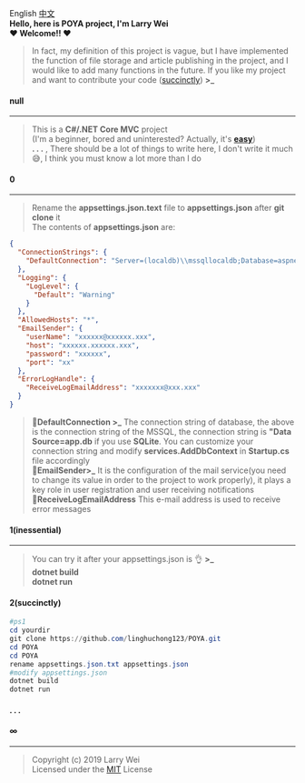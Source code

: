 ﻿
﻿English      <a href="./POYA/README/README.zh-CN.md">中文</a>   
**Hello, here is POYA project, I'm Larry Wei**  
**❤ Welcome!! ❤**  
>In fact, my definition of this project is vague, but I have implemented the function of file storage and article publishing in the project, and I would like to add many functions in the future. If you like my project and want to contribute your code (<a href="#2">succinctly</a>) **>_**   
####  null  
***  
>This is a **C#/.NET Core MVC** project   
(I'm a beginner, bored and uninterested? Actually, it's **[easy](https://docs.microsoft.com/en-us/aspnet/?view=aspnetcore-2.2#pivot=core "easy")**)  
**. . .** , There should be a lot of things to write here, I don't write it much😅, I think you must know a lot more than I do
#### 0  
***  
>Rename the **appsettings.json.text**  file to **appsettings.json** after **git clone** it    
The contents of **appsettings.json** are:  
```json
{
  "ConnectionStrings": { 
    "DefaultConnection": "Server=(localdb)\\mssqllocaldb;Database=aspnet-POYA-0E28E843-176D-49F3-9739-6D5E6F1BC3F5;Trusted_Connection=True;MultipleActiveResultSets=true"
  },
  "Logging": {
    "LogLevel": {
      "Default": "Warning"
    }
  },
  "AllowedHosts": "*",
  "EmailSender": {
    "userName": "xxxxxx@xxxxxx.xxx",
    "host": "xxxxxx.xxxxxx.xxx",
    "password": "xxxxxx",
    "port": "xx"
  }, 
  "ErrorLogHandle": {
    "ReceiveLogEmailAddress": "xxxxxxx@xxx.xxx"
  }
} 
```     
>🧧**DefaultConnection >_** The connection string of database, the above is the connection string of the MSSQL, the  connection string is **"Data Source=app.db** if you use **SQLite**. You can customize your connection string and modify **services.AddDbContext**  in **Startup.cs** file accordingly  
🧧**EmailSender>_** It is the configuration of the mail service(you need to change its value in order to the project to work properly), it plays a key role in user registration and user receiving notifications      
🧧**ReceiveLogEmailAddress** This e-mail address is used to receive error messages    
#### 1(inessential)    
***  
>You can try it after your appsettings.json is 👌 **>_**  
**dotnet build**  
**dotnet run**

#### <span id="2">2(succinctly)</span>
```powershell    
#ps1
cd yourdir
git clone https://github.com/linghuchong123/POYA.git
cd POYA
cd POYA
rename appsettings.json.txt appsettings.json
#modify appsettings.json
dotnet build
dotnet run
```

#### . . .

 ####  ∞    
***     
>Copyright (c) 2019 Larry Wei    
Licensed under the [MIT](https://github.com/linghuchong123/POYA/blob/master/LICENSE "MIT License") License

